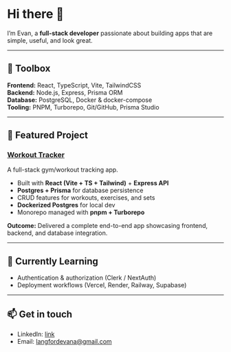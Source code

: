 # Hi there 👋

I’m Evan, a **full-stack developer** passionate about building apps that are simple, useful, and look great.  

---

## 🧰 Toolbox
**Frontend:** React, TypeScript, Vite, TailwindCSS  
**Backend:** Node.js, Express, Prisma ORM  
**Database:** PostgreSQL, Docker & docker-compose  
**Tooling:** PNPM, Turborepo, Git/GitHub, Prisma Studio  

---

## 🚀 Featured Project
### [Workout Tracker](https://github.com/clawrobot/workout-tracker)
A full-stack gym/workout tracking app.  
- Built with **React (Vite + TS + Tailwind)** + **Express API**  
- **Postgres + Prisma** for database persistence  
- CRUD features for workouts, exercises, and sets  
- **Dockerized Postgres** for local dev  
- Monorepo managed with **pnpm + Turborepo**  

**Outcome:** Delivered a complete end-to-end app showcasing frontend, backend, and database integration.  

---

## 🌱 Currently Learning
- Authentication & authorization (Clerk / NextAuth)  
- Deployment workflows (Vercel, Render, Railway, Supabase)  

---

## 📫 Get in touch
- LinkedIn: [link]([https://www.linkedin.com/in/your-linkedin/](https://www.linkedin.com/in/evan-langford-418409325/))  
- Email: langfordevana@gmail.com
